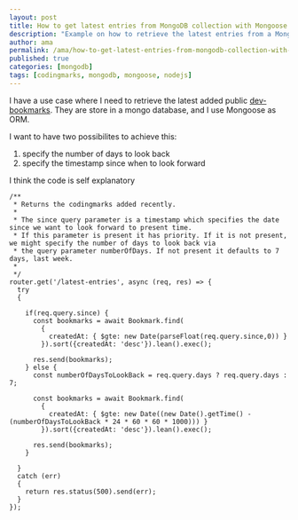 ```yaml
---
layout: post
title: How to get latest entries from MongoDB collection with Mongoose
description: "Example on how to retrieve the latest entries from a MongoDB collection. Two possibilities are presented."
author: ama
permalink: /ama/how-to-get-latest-entries-from-mongodb-collection-with-mongoose
published: true
categories: [mongodb]
tags: [codingmarks, mongodb, mongoose, nodejs]
---
```


I have a use case where I need to retrieve the latest added public [dev-bookmarks](https://github.com/CodepediaOrg/bookmarks).
They are store in a mongo database, and I use Mongoose as ORM. 

I want to have two possibilites to achieve this:

1. specify the number of days to look back
2. specify the timestamp since when to look forward

I think the code is self explanatory
```
/**
 * Returns the codingmarks added recently.
 * 
 * The since query parameter is a timestamp which specifies the date since we want to look forward to present time.
 * If this parameter is present it has priority. If it is not present, we might specify the number of days to look back via
 * the query parameter numberOfDays. If not present it defaults to 7 days, last week.
 *
 */
router.get('/latest-entries', async (req, res) => {
  try
  {

    if(req.query.since) {
      const bookmarks = await Bookmark.find(
        {
          createdAt: { $gte: new Date(parseFloat(req.query.since,0)) }
        }).sort({createdAt: 'desc'}).lean().exec();

      res.send(bookmarks);
    } else {
      const numberOfDaysToLookBack = req.query.days ? req.query.days : 7;

      const bookmarks = await Bookmark.find(
        {
          createdAt: { $gte: new Date((new Date().getTime() - (numberOfDaysToLookBack * 24 * 60 * 60 * 1000))) }
        }).sort({createdAt: 'desc'}).lean().exec();

      res.send(bookmarks);
    }

  }
  catch (err)
  {
    return res.status(500).send(err);
  }
});
```



